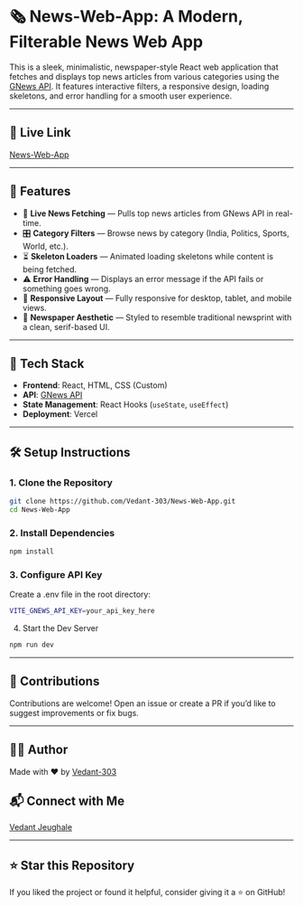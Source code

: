 # 🗞️ News-Web-App: A Modern, Filterable News Web App

This is a sleek, minimalistic, newspaper-style React web application that fetches and displays top news articles from various categories using the [GNews API](https://gnews.io/). It features interactive filters, a responsive design, loading skeletons, and error handling for a smooth user experience.

---

## 🔗 Live Link

[News-Web-App](https://news-web-app-wine.vercel.app/)

---

## 🚀 Features

- 📡 **Live News Fetching** — Pulls top news articles from GNews API in real-time.
- 🎛️ **Category Filters** — Browse news by category (India, Politics, Sports, World, etc.).
- ⏳ **Skeleton Loaders** — Animated loading skeletons while content is being fetched.
- ⚠️ **Error Handling** — Displays an error message if the API fails or something goes wrong.
- 📱 **Responsive Layout** — Fully responsive for desktop, tablet, and mobile views.
- 🎨 **Newspaper Aesthetic** — Styled to resemble traditional newsprint with a clean, serif-based UI.

---

## 🧠 Tech Stack

- **Frontend**: React, HTML, CSS (Custom)
- **API**: [GNews API](https://gnews.io/)
- **State Management**: React Hooks (`useState`, `useEffect`)
- **Deployment**: Vercel

---

## 🛠️ Setup Instructions

### 1. Clone the Repository

```bash
git clone https://github.com/Vedant-303/News-Web-App.git
cd News-Web-App
```

### 2. Install Dependencies

```bash
npm install
```

### 3. Configure API Key

Create a .env file in the root directory:

```bash
VITE_GNEWS_API_KEY=your_api_key_here
```

4. Start the Dev Server

```bash
npm run dev
```

---

## 🤝 Contributions

Contributions are welcome! Open an issue or create a PR if you’d like to suggest improvements or fix bugs.

---

## 👨‍💻 Author

Made with ❤️ by [Vedant-303](https://github.com/Vedant-303)

## 📬 Connect with Me

[Vedant Jeughale](https://www.linkedin.com/in/vedantjeughale/)

---

## ⭐ Star this Repository

If you liked the project or found it helpful, consider giving it a ⭐ on GitHub!
